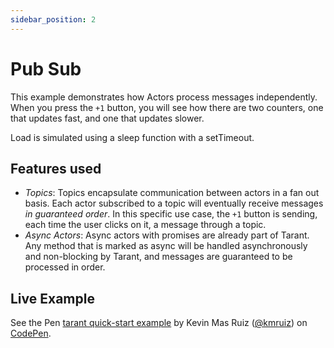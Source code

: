 ```yaml
---
sidebar_position: 2
---
```


# Pub Sub

This example demonstrates how Actors process messages independently. When you press the `+1` button, you will see how
there are two counters, one that updates fast, and one that updates slower.

Load is simulated using a sleep function with a setTimeout.

## Features used

* *Topics*: Topics encapsulate communication between actors in a fan out basis. Each actor subscribed to a topic will
eventually receive messages *in guaranteed order*. In this specific use case, the `+1` button is sending, each time
the user clicks on it, a message through a topic.
* *Async Actors*: Async actors with promises are already part of Tarant. Any method that is marked as async will be
handled asynchronously and non-blocking by Tarant, and messages are guaranteed to be processed in order.

## Live Example

<p data-height="606" data-theme-id="0" data-slug-hash="GPvGEX" data-default-tab="js,result" data-user="kmruiz" data-pen-title="tarant quick-start example" class="codepen">See the Pen <a href="https://codepen.io/kmruiz/pen/GPvGEX/">tarant quick-start example</a> by Kevin Mas Ruiz (<a href="https://codepen.io/kmruiz">@kmruiz</a>) on <a href="https://codepen.io">CodePen</a>.</p>
<script async src="https://static.codepen.io/assets/embed/ei.js"></script>
